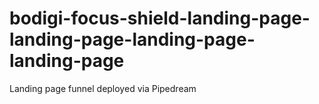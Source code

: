 # bodigi-focus-shield-landing-page-landing-page-landing-page-landing-page
Landing page funnel deployed via Pipedream
